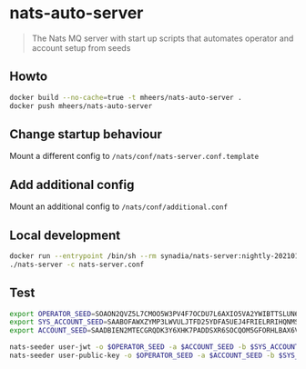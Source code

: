 # nats-auto-server

> The Nats MQ server with start up scripts that automates operator and account setup from seeds

## Howto

```bash
docker build --no-cache=true -t mheers/nats-auto-server .
docker push mheers/nats-auto-server
```

## Change startup behaviour

Mount a different config to `/nats/conf/nats-server.conf.template`

## Add additional config

Mount an additional config to `/nats/conf/additional.conf`

## Local development

```bash
docker run --entrypoint /bin/sh --rm synadia/nats-server:nightly-20210123 -c "/bin/cat /bin/nats-server" > nats-server && chmod +x nats-server
./nats-server -c nats-server.conf
```

## Test

```bash
export OPERATOR_SEED=SOAON2QVZ5L7CMOO5W3PV4F7OCDU7L6AXIO5VA2YWIBTTSLUN64UNOU63M
export SYS_ACCOUNT_SEED=SAABOFAWXZYMP3LWVULJTFD25YDFA5UEJ4FRIELRRIHQNMSQFDWKLNXS5E
export ACCOUNT_SEED=SAADBIEN2MTECGRQDK3Y6XHK7PADDSXR6SOCQOM5GFORHLBAX6V6C65OOE

nats-seeder user-jwt -o $OPERATOR_SEED -a $ACCOUNT_SEED -b $SYS_ACCOUNT_SEED
nats-seeder user-public-key -o $OPERATOR_SEED -a $ACCOUNT_SEED -b $SYS_ACCOUNT_SEED
```
